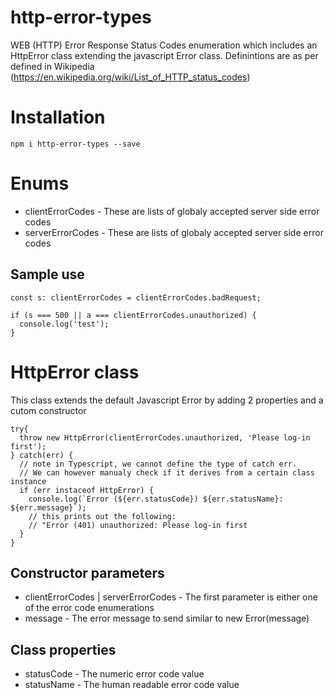 # http-error-types
WEB (HTTP) Error Response Status Codes enumeration which includes an HttpError class extending the javascript Error class. Definintions are as per defined in Wikipedia (https://en.wikipedia.org/wiki/List_of_HTTP_status_codes)

# Installation 
```
npm i http-error-types --save
```

# Enums
* clientErrorCodes - These are lists of globaly accepted server side error codes
* serverErrorCodes - These are lists of globaly accepted server side error codes

## Sample use
```
const s: clientErrorCodes = clientErrorCodes.badRequest;

if (s === 500 || a === clientErrorCodes.unauthorized) {
  console.log('test');
}
```

# HttpError class
This class extends the default Javascript Error by adding 2 properties and a cutom constructor
```
try{
  throw new HttpError(clientErrorCodes.unauthorized, 'Please log-in first');
} catch(err) {
  // note in Typescript, we cannot define the type of catch err.
  // We can however manualy check if it derives from a certain class instance
  if (err instaceof HttpError) {
    console.log(`Error (${err.statusCode}) ${err.statusName}: ${err.message}`);
    // this prints out the following:
    // "Error (401) unauthorized: Please log-in first
  }
}
```

## Constructor parameters
* clientErrorCodes | serverErrorCodes - The first parameter is either one of the error code enumerations
* message - The error message to send similar to new Error(message)

## Class properties
* statusCode - The numeric error code value
* statusName - The human readable error code value
